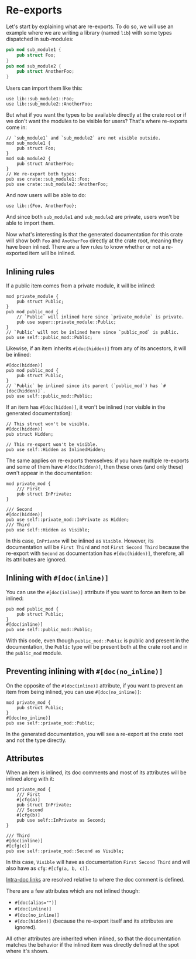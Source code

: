 # Re-exports

Let's start by explaining what are re-exports. To do so, we will use an example where we are
writing a library (named `lib`) with some types dispatched in sub-modules:

```rust
pub mod sub_module1 {
    pub struct Foo;
}
pub mod sub_module2 {
    pub struct AnotherFoo;
}
```

Users can import them like this:

```rust,ignore (inline)
use lib::sub_module1::Foo;
use lib::sub_module2::AnotherFoo;
```

But what if you want the types to be available directly at the crate root or if we don't want the
modules to be visible for users? That's where re-exports come in:

```rust,ignore (inline)
// `sub_module1` and `sub_module2` are not visible outside.
mod sub_module1 {
    pub struct Foo;
}
mod sub_module2 {
    pub struct AnotherFoo;
}
// We re-export both types:
pub use crate::sub_module1::Foo;
pub use crate::sub_module2::AnotherFoo;
```

And now users will be able to do:

```rust,ignore (inline)
use lib::{Foo, AnotherFoo};
```

And since both `sub_module1` and `sub_module2` are private, users won't be able to import them.

Now what's interesting is that the generated documentation for this crate will show both `Foo` and
`AnotherFoo` directly at the crate root, meaning they have been inlined. There are a few rules to
know whether or not a re-exported item will be inlined.

## Inlining rules

If a public item comes from a private module, it will be inlined:

```rust,ignore (inline)
mod private_module {
    pub struct Public;
}
pub mod public_mod {
    // `Public` will inlined here since `private_module` is private.
    pub use super::private_module::Public;
}
// `Public` will not be inlined here since `public_mod` is public.
pub use self::public_mod::Public;
```

Likewise, if an item inherits `#[doc(hidden)]` from any of its ancestors, it will be inlined:

```rust,ignore (inline)
#[doc(hidden)]
pub mod public_mod {
    pub struct Public;
}
// `Public` be inlined since its parent (`public_mod`) has `#[doc(hidden)]`.
pub use self::public_mod::Public;
```

If an item has `#[doc(hidden)]`, it won't be inlined (nor visible in the generated documentation):

```rust,ignore (inline)
// This struct won't be visible.
#[doc(hidden)]
pub struct Hidden;

// This re-export won't be visible.
pub use self::Hidden as InlinedHidden;
```

The same applies on re-exports themselves: if you have multiple re-exports and some of them have
`#[doc(hidden)]`, then these ones (and only these) own't appear in the documentation:

```rust,ignore (inline)
mod private_mod {
    /// First
    pub struct InPrivate;
}

/// Second
#[doc(hidden)]
pub use self::private_mod::InPrivate as Hidden;
/// Third
pub use self::Hidden as Visible;
```

In this case, `InPrivate` will be inlined as `Visible`. However, its documentation will be
`First Third` and not `First Second Third` because the re-export with `Second` as documentation has
`#[doc(hidden)]`, therefore, all its attributes are ignored.

## Inlining with `#[doc(inline)]`

You can use the `#[doc(inline)]` attribute if you want to force an item to be inlined:

```rust,ignore (inline)
pub mod public_mod {
    pub struct Public;
}
#[doc(inline)]
pub use self::public_mod::Public;
```

With this code, even though `public_mod::Public` is public and present in the documentation, the
`Public` type will be present both at the crate root and in the `public_mod` module.

## Preventing inlining with `#[doc(no_inline)]`

On the opposite of the `#[doc(inline)]` attribute, if you want to prevent an item from being
inlined, you can use `#[doc(no_inline)]`:

```rust,ignore (inline)
mod private_mod {
    pub struct Public;
}
#[doc(no_inline)]
pub use self::private_mod::Public;
```

In the generated documentation, you will see a re-export at the crate root and not the type
directly.

## Attributes

When an item is inlined, its doc comments and most of its attributes will be inlined along with it:

```rust,ignore (inline)
mod private_mod {
    /// First
    #[cfg(a)]
    pub struct InPrivate;
    /// Second
    #[cfg(b)]
    pub use self::InPrivate as Second;
}

/// Third
#[doc(inline)]
#[cfg(c)]
pub use self::private_mod::Second as Visible;
```

In this case, `Visible` will have as documentation `First Second Third` and will also have as `cfg`:
`#[cfg(a, b, c)]`.

[Intra-doc links](./linking-to-items-by-name.md) are resolved relative to where the doc comment is
defined.

There are a few attributes which are not inlined though:
 * `#[doc(alias="")]`
 * `#[doc(inline)]`
 * `#[doc(no_inline)]`
 * `#[doc(hidden)]` (because the re-export itself and its attributes are ignored).

All other attributes are inherited when inlined, so that the documentation matches the behavior if
the inlined item was directly defined at the spot where it's shown.
